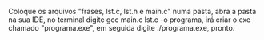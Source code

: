 Coloque os arquivos "frases, lst.c, lst.h e main.c" numa pasta, abra a pasta na sua IDE, no terminal digite gcc main.c lst.c -o programa, irá criar o exe chamado "programa.exe", em seguida digite ./programa.exe, pronto.
